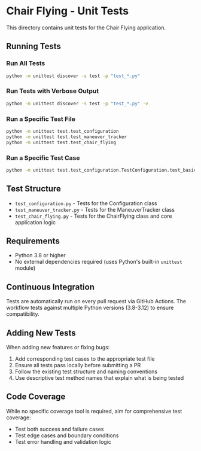 # Chair Flying - Unit Tests

This directory contains unit tests for the Chair Flying application.

## Running Tests

### Run All Tests

```bash
python -m unittest discover -s test -p "test_*.py"
```

### Run Tests with Verbose Output

```bash
python -m unittest discover -s test -p "test_*.py" -v
```

### Run a Specific Test File

```bash
python -m unittest test.test_configuration
python -m unittest test.test_maneuver_tracker
python -m unittest test.test_chair_flying
```

### Run a Specific Test Case

```bash
python -m unittest test.test_configuration.TestConfiguration.test_basic_configuration
```

## Test Structure

- `test_configuration.py` - Tests for the Configuration class
- `test_maneuver_tracker.py` - Tests for the ManeuverTracker class  
- `test_chair_flying.py` - Tests for the ChairFlying class and core application logic

## Requirements

- Python 3.8 or higher
- No external dependencies required (uses Python's built-in `unittest` module)

## Continuous Integration

Tests are automatically run on every pull request via GitHub Actions. The workflow tests against multiple Python versions (3.8-3.12) to ensure compatibility.

## Adding New Tests

When adding new features or fixing bugs:

1. Add corresponding test cases to the appropriate test file
2. Ensure all tests pass locally before submitting a PR
3. Follow the existing test structure and naming conventions
4. Use descriptive test method names that explain what is being tested

## Code Coverage

While no specific coverage tool is required, aim for comprehensive test coverage:
- Test both success and failure cases
- Test edge cases and boundary conditions
- Test error handling and validation logic
